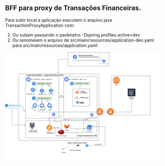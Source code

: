 ## BFF para proxy de Transações Financeiras.

Para subir local a aplicação executem o arquivo java TransactionProxyApplication com:

1) Ou subam passando o parâmetro -Dspring.profiles.active=dev
2) Ou renomeiem o arquivo de src/main/resources/application-dev.yaml para src/main/resources/application.yaml


![Arquitetura alta](documents/CoffeeAndIT.png)

